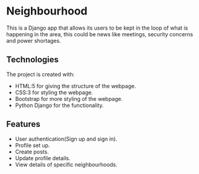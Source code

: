 # Neighbourhood
This is a Django app that allows its users to be kept in the loop of what is happening in the area, this could be news like meetings, security concerns and power shortages. 

## Technologies
The project is created with:
* HTML:5 for giving the structure of the webpage.
* CSS:3 for styling the webpage.
* Bootstrap for more styling of the webpage.
* Python Django for the functionality.

## Features

- User authentication(Sign up and sign in).
- Profile set up.
- Create posts.
- Update profile details.
- View details of specific neighbourhoods.